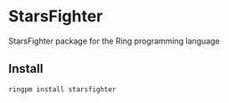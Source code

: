 # StarsFighter

StarsFighter package for the Ring programming language

## Install

	ringpm install starsfighter

